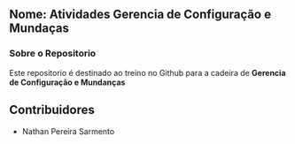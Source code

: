 ## Nome: Atividades Gerencia de Configuração e Mundaças
### Sobre o Repositorio
Este repositorio é destinado ao treino no Github para a cadeira de **Gerencia de Configuração e Mundanças**
## Contribuidores
 * Nathan Pereira Sarmento
